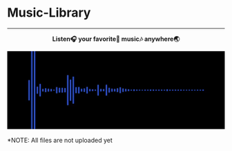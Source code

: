 # Music-Library
- - - -
<p align="center"><b>Listen🎧 your favorite💙 music🎶 anywhere🌏</b></p>

<p align="center">
  <img alt="GIF" src="https://github.com/SasmalUdayaditya/Music-Library/blob/main/audio-spectrum.gif" width="100%" height="180" />
</p>

*NOTE: All files are not uploaded yet
